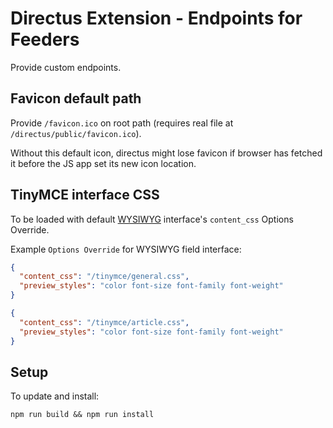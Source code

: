 # Directus Extension - Endpoints for Feeders

Provide custom endpoints.


## Favicon default path

Provide `/favicon.ico` on root path (requires real file at `/directus/public/favicon.ico`).

Without this default icon, directus might lose favicon if browser has fetched it before the JS app set its new icon location.


## TinyMCE interface CSS

To be loaded with default [WYSIWYG][] interface's `content_css` Options Override.

Example `Options Override` for WYSIWYG field interface:

```json
{
  "content_css": "/tinymce/general.css",
  "preview_styles": "color font-size font-family font-weight"
}
```

```json
{
  "content_css": "/tinymce/article.css",
  "preview_styles": "color font-size font-family font-weight"
}
```


## Setup

To update and install:

    npm run build && npm run install



[WYSIWYG]: https://docs.directus.io/app/data-model/fields/text-numbers.html#wysiwyg
